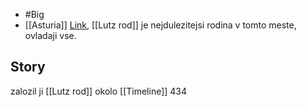 - #Big
- [[Asturia]]
[Link](https://en.wikipedia.org/wiki/Darque),
[[Lutz rod]] je nejdulezitejsi rodina v tomto meste, ovladaji vse. 
## Story
zalozil ji [[Lutz rod]] okolo [[Timeline]] 434